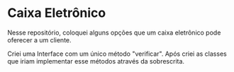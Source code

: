 # Caixa Eletrônico
Nesse repositório, coloquei alguns opções que um caixa eletrônico pode oferecer a um cliente.

Criei uma Interface com um único método "verificar". 
Após criei as classes que iriam implementar esse métodos através da sobrescrita.
